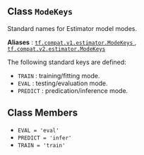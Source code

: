 

## Class  `ModeKeys` 
Standard names for Estimator model modes.

**Aliases** : [ `tf.compat.v1.estimator.ModeKeys` ](/api_docs/python/tf/estimator/ModeKeys), [ `tf.compat.v2.estimator.ModeKeys` ](/api_docs/python/tf/estimator/ModeKeys)

The following standard keys are defined:

-  `TRAIN` : training/fitting mode.
-  `EVAL` : testing/evaluation mode.
-  `PREDICT` : predication/inference mode.


## Class Members
-  `EVAL = 'eval'`  []()
-  `PREDICT = 'infer'`  []()
-  `TRAIN = 'train'`  []()
